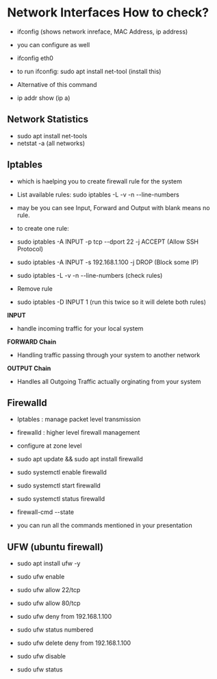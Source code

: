 # Network Interfaces How to check?

- ifconfig (shows network inreface, MAC Address, ip address)
- you can configure as well
- ifconfig eth0

- to run ifconfig: sudo apt install net-tool (install this)

- Alternative of this command 
- ip addr show (ip a)


## Network Statistics

- sudo apt install net-tools
- netstat -a (all networks)

## Iptables

- which is haelping you to create firewall rule for the system
- List available rules: sudo iptables -L -v -n --line-numbers

- may be you can see Input, Forward and Output with blank means no rule.

- to create one rule:
- sudo iptables -A INPUT -p tcp --dport 22 -j ACCEPT (Allow SSH Protocol)
- sudo iptables -A INPUT -s 192.168.1.100 -j DROP (Block some IP)

- sudo iptables -L -v -n --line-numbers (check rules)

- Remove rule
- sudo iptables -D INPUT 1 (run this twice so it will delete both rules)

**INPUT**
- handle incoming traffic for your local system

**FORWARD Chain**
- Handling traffic passing through your system to another network

**OUTPUT Chain**
- Handles all Outgoing Traffic actually orginating from your system

## Firewalld

- Iptables : manage packet level transmission
- firewalld : higher level firewall management
- configure at zone level 

- sudo apt update && sudo apt install firewalld

- sudo systemctl enable firewalld
- sudo systemctl start firewalld
- sudo systemctl status firewalld
- firewall-cmd --state

- you can run all the commands mentioned in your presentation

## UFW (ubuntu firewall)

- sudo apt install ufw -y
- sudo ufw enable
- sudo ufw allow 22/tcp
- sudo ufw allow 80/tcp
- sudo ufw deny from 192.168.1.100
- sudo ufw status numbered

- sudo ufw delete deny from 192.168.1.100
- sudo ufw disable
- sudo ufw status




